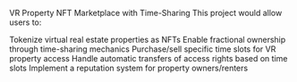 VR Property NFT Marketplace with Time-Sharing
This project would allow users to:

Tokenize virtual real estate properties as NFTs
Enable fractional ownership through time-sharing mechanics
Purchase/sell specific time slots for VR property access
Handle automatic transfers of access rights based on time slots
Implement a reputation system for property owners/renters